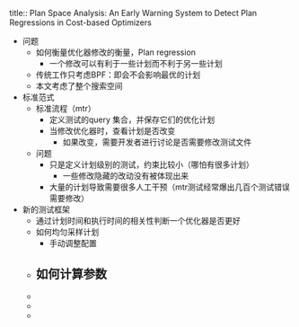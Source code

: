 title:: Plan Space Analysis: An Early Warning System to Detect Plan Regressions in Cost-based Optimizers

- 问题
	- 如何衡量优化器修改的衡量，Plan regression
		- 一个修改可以有利于一些计划而不利于另一些计划
	- 传统工作只考虑BPF：即会不会影响最优的计划
	- 本文考虑了整个搜索空间
- 标准范式
	- 标准流程（mtr）
		- 定义测试的query 集合，并保存它们的优化计划
		- 当修改优化器时，查看计划是否改变
			- 如果改变，需要开发者进行讨论是否需要修改测试文件
	- 问题
		- 只是定义计划级别的测试，约束比较小（哪怕有很多计划）
			- 一些修改隐藏的改动没有被体现出来
		- 大量的计划导致需要很多人工干预（mtr测试经常爆出几百个测试错误需要修改）
- 新的测试框架
	- 通过计划时间和执行时间的相关性判断一个优化器是否更好
	- 如何均匀采样计划
		- 手动调整配置
	- 如何计算参数
		-
	-
	-
	-
